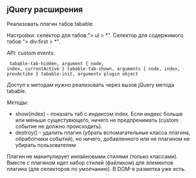 ## jQuery расширения ##

Реализовать плагин табов tabable. 

Настройки: селектор для табов "> ul > *". Селектор для содержимого табов "> div:first > *".

API: custom events:<pre><code>
			tabable-tab-hidden, argument {
				node,
				index,
				currentActive
			}
			tabable-tab-shown, arguments {
				node,
				index,
				prevActibe
			}
			tabable-init, arguments 
				plugin object
</code></pre>

Доступ к методам нужно реализовать через вызов jQuery метода tabable. 

*Методы:*

 - show(index) - показать таб с индексом index. Если индекс больше или меньше сущестувющего, ничего не предпренимать (custom событие не должно происходить).
 - destroy() - удалить плагин (убрать вспомагательные класса плагина, обработчики событий), но ничего, добавленного или не плагином не убирать пользователем

Плагин не манипулирует инлайновыми стилями (только классами). Вместе с плагином идет набор стилей (файликом) для элементов плагина (для селекторов по умолчанию). В DOM-е разметка уже есть.
